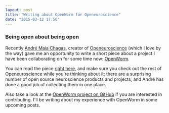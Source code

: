 ```yaml
---
layout: post
title: "Writing about OpenWorm for Openeuroscience"
date: "2015-03-12 17:56"
---
```


### Being open about being open

Recently [André Maia Chagas](https://www.linkedin.com/in/amaiachagas), creator of [Openeuroscience](http://openeuroscience.com/) (which I love by the way) gave me an opportunity to write a short piece about a project I have been collaborating on for some time now: [OpenWorm](http://www.openworm.org/).

You can read the piece [right here](http://openeuroscience.com/software/open-worm/), and make sure you check out the rest of Openeuroscience while you're thinking about it; there are a surprising number of open source neuroscience products and projects, and André has done a good job of collecting them in one place.

Also take a look at the [OpenWorm project on GitHub](https://github.com/openworm/) if you are interested in contributing. I'll be writing about my experience with OpenWorm in some upcoming posts.
